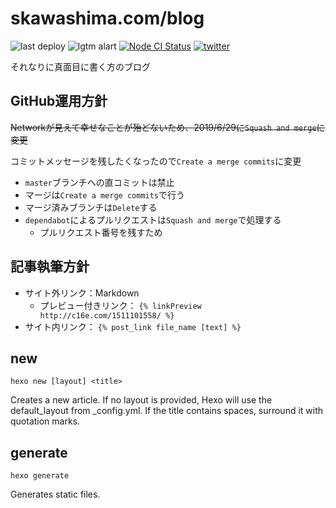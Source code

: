 # skawashima.com/blog

![last deploy](https://img.shields.io/github/last-commit/sKawashima/blog/master.svg?label=last%20deploy&style=flat-square)
![lgtm alart](https://img.shields.io/lgtm/alerts/github/sKawashima/blog?style=flat-square)
[![Node CI Status](https://github.com/sKawashima/blog/workflows/Node%20CI/badge.svg)](https://github.com/sKawashima/blog/actions?workflow=Node+CI)
[![twitter](https://img.shields.io/twitter/follow/_sKawashima.svg?style=social)](https://twitter.com/_sKawashima)

それなりに真面目に書く方のブログ

## GitHub運用方針

~~Networkが見えて幸せなことが殆どないため、2019/6/29に`Squash and merge`に変更~~

コミットメッセージを残したくなったので`Create a merge commits`に変更

* `master`ブランチへの直コミットは禁止
* マージは`Create a merge commits`で行う
* マージ済みブランチは`Delete`する
* `dependabot`によるプルリクエストは`Squash and merge`で処理する
  * プルリクエスト番号を残すため

## 記事執筆方針

* サイト外リンク：Markdown
  * プレビュー付きリンク： `{% linkPreview http://c16e.com/1511101558/ %}`
* サイト内リンク： `{% post_link file_name [text] %}`

## new

```shell
hexo new [layout] <title>
```

Creates a new article. If no layout is provided, Hexo will use the default_layout from _config.yml. If the title contains spaces, surround it with quotation marks.

## generate

```shell
hexo generate
```

Generates static files.

